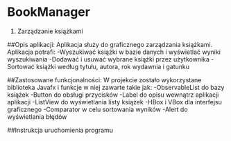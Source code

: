 # BookManager
1. Zarządzanie książkami

##Opis aplikacji:
Aplikacja służy do graficznego zarządzania książkami.
Aplikacja potrafi: 
-Wyszukiwać książki w bazie danych i wyświetlać wyniki wyszukiwania
-Dodawać i usuwać wybrane książki przez użytkownika
-Sortować książki według tytułu, autora, rok wydawnia i gatunku

##Zastosowane funkcjonalności:
W projekcie zostało wykorzystane biblioteka Javafx i funkcje w niej zawarte takie jak: 
-ObservableList do bazy książek
-Button do obsługi przycisków
-Label do opisu wewnątrz aplikacji aplikacji
-ListView do wyświetlania listy książek
-HBox i VBox dla interfejsu graficznego
-Comparator w celu sortowania wyników
-Alert do wyświetlania błędów

##Instrukcja uruchomienia programu

